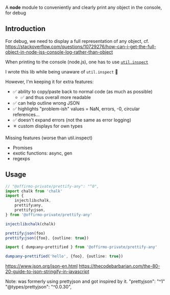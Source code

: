 A **node** module to conveniently and clearly print any object in the console, for debug


## Introduction

For debug, we need to display a full representation of any object, cf. https://stackoverflow.com/questions/10729276/how-can-i-get-the-full-object-in-node-jss-console-log-rather-than-object

When printing to the console (node.js), one has to use [`util.inspect`](https://nodejs.org/api/util.html#utilinspectobject-options)

I wrote this lib while being unaware of `util.inspect` 🤦

However, I'm keeping it for extra features:
* ✅ ability to copy/paste back to normal code (as much as possible)
  * ✅ and thus overall more readable
* ✅ can help outline wrong JSON
* ✅ highlights "problem-ish" values = NaN, errors, -0, circular references…
* ✅ doesn't expand errors (not the same as error logging)
* ✴️ custom displays for own types

Missing features (worse than util.inspect)
- Promises
- exotic functions: async, gen
- regexps

## Usage

```ts
// "@offirmo-private/prettify-any": "^0",
import chalk from 'chalk'
import {
	injectꓽlibꓽchalk,
	prettifyꓽany,
	prettifyꓽjson,
} from '@offirmo-private/prettify-any'

injectꓽlibꓽchalk(chalk)

prettifyꓽjson(foo)
prettifyꓽjson({foo}, {outline: true})

import { dumpꓽanyⵧprettified } from '@offirmo-private/prettify-any'

dumpꓽanyⵧprettified('hello', {foo}, {outline: true})

```


https://www.json.org/json-en.html
https://thecodebarbarian.com/the-80-20-guide-to-json-stringify-in-javascript


Note: was formerly using prettyjson and got inspired by it.
"prettyjson": "^1"
"@types/prettyjson": "^0.0.30",
